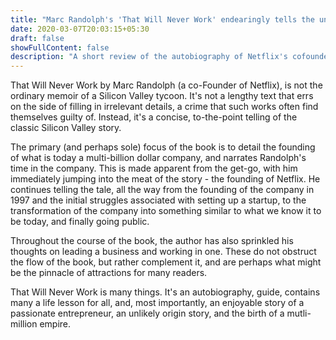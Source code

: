```yaml
---
title: "Marc Randolph's 'That Will Never Work' endearingly tells the unlikely story of Netflix"
date: 2020-03-07T20:03:15+05:30
draft: false
showFullContent: false
description: "A short review of the autobiography of Netflix's cofounder Marc Randolph"
---
```

That Will Never Work by Marc Randolph (a co-Founder of Netflix), is not the ordinary memoir of a Silicon Valley tycoon. It's not a lengthy text that errs on the side of filling in irrelevant details, a crime that such works often find themselves guilty of. Instead, it's a concise, to-the-point telling of the classic Silicon Valley story.

The primary (and perhaps sole) focus of the book is to detail the founding of what is today a multi-billion dollar company, and narrates Randolph's time in the company. This is made apparent from the get-go, with him immediately jumping into the meat of the story - the founding of Netflix. He continues telling the tale, all the way from the founding of the company in 1997 and the initial struggles associated with setting up a startup, to the transformation of the company into something similar to what we know it to be today, and finally going public.

Throughout the course of the book, the author has also sprinkled his thoughts on leading a business and working in one. These do not obstruct the flow of the book,  but rather complement it, and are perhaps what might be the pinnacle of attractions for many readers.

That Will Never Work is many things. It's an autobiography, guide, contains many a life lesson for all, and, most importantly, an enjoyable story of a passionate entrepreneur, an unlikely origin story, and the birth of a mutli-million empire.
